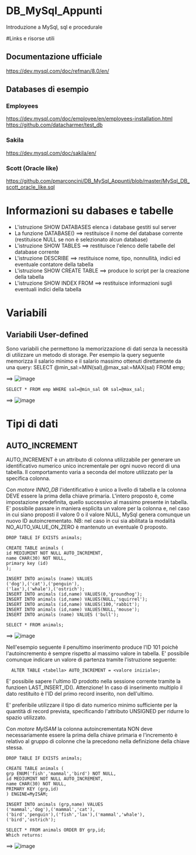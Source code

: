 # DB_MySql_Appunti
  Introduzione a MySql, sql e procedurale

#Links e risorse utili
## Documentazione ufficiale
  https://dev.mysql.com/doc/refman/8.0/en/

## Databases di esempio
  ### Employees
  https://dev.mysql.com/doc/employee/en/employees-installation.html
  https://github.com/datacharmer/test_db

  ### Sakila
  https://dev.mysql.com/doc/sakila/en/
  
  ### Scott (Oracle like)
  https://github.com/pmarconcini/DB_MySql_Appunti/blob/master/MySql_DB_scott_oracle_like.sql


# Informazioni su dabases e tabelle
  - L'istruzione SHOW DATABASES elenca i database gestiti sul server
  - La funzione DATABASE() ==> restituisce il nome del database corrente (restituisce NULL se non è selezionato alcun database)
  - L'istruzione SHOW TABLES ==> restituisce l'elenco delle tabelle del database corrente
  - L'istruzione DESCRIBE <tabella> ==> restituisce nome, tipo, nonnullità, indici ed eventuale contatore della tabella
  - L'istruzione SHOW CREATE TABLE <tabella> ==> produce lo script per la creazione della tabella
  - L'istruzione SHOW INDEX FROM <tabella> ==> restituisce informazioni sugli eventuali indici della tabella

# Variabili
## Variabili User-defined
  Sono variabili che permettono la memorizzazione di dati senza la necessità di utilizzare un metodo di storage. 
  Per esempio la query seguente memorizza il salario minimo e il salario massimo ottenuti direttamente da una query:
    SELECT @min_sal:=MIN(sal),@max_sal:=MAX(sal) FROM emp;

  ==> ![image](https://github.com/pmarconcini/DB_MySql_Appunti/assets/82878995/c7b155cf-2f5a-4c6e-bb9b-3632a0ab04c1)

    SELECT * FROM emp WHERE sal=@min_sal OR sal=@max_sal;

  ==> ![image](https://github.com/pmarconcini/DB_MySql_Appunti/assets/82878995/70fc494c-745b-4a14-83c7-07eadf5130f4)

# Tipi di dati
## AUTO_INCREMENT
  AUTO_INCREMENT è un attributo di colonna utilizzabile per generare un identificativo numerico unico incrementale per ogni nuovo record di una tabella. 
  Il comportamento varia a seconda del motore utilizzato per la specifica colonna.
  
  Con *motore INNO_DB* l'identificativo è unico a livello di tabella e la colonna DEVE essere la prima della chiave primaria.
  L'intero proposto è, come impostazione predefinita, quello successivo al massimo presente in tabella.
  E' possibile passare in maniera esplicita un valore per la colonna e, nel caso in cui siano proposti il valore 0 o il valore NULL, MySql genera comunque un nuovo ID autoincrementato.
  NB: nel caso in cui sia abilitata la modalità NO_AUTO_VALUE_ON_ZERO è mantenuto un eventuale 0 proposto.

    DROP TABLE IF EXISTS animals;

    CREATE TABLE animals (
    id MEDIUMINT NOT NULL AUTO_INCREMENT,
    name CHAR(30) NOT NULL,
    primary key (id)
    );

    INSERT INTO animals (name) VALUES
    ('dog'),('cat'),('penguin'),
    ('lax'),('whale'),('ostrich');
    INSERT INTO animals (id,name) VALUES(0,'groundhog');
    INSERT INTO animals (id,name) VALUES(NULL,'squirrel');
    INSERT INTO animals (id,name) VALUES(100,'rabbit');
    INSERT INTO animals (id,name) VALUES(NULL,'mouse');
    INSERT INTO animals (name) VALUES ('bull');

    SELECT * FROM animals;

  ==> ![image](https://github.com/pmarconcini/DB_MySql_Appunti/assets/82878995/c5868d89-4eda-4b94-9422-26730757ef29)

  Nell'esempio seguente il penultimo inserimento produce l'ID 101 poichè l'autoincremento è sempre rispetto al massimo valore in tabella.
  E' possibile comunque indicare un valore di partenza tramite l'istruzione seguente:

      ALTER TABLE <tabella> AUTO_INCREMENT = <valore iniziale>;

  E' possibile sapere l'ultimo ID prodotto nella sessione corrente tramite la funzioen LAST_INSERT_ID(). 
    Attenzione! In caso di inserimento multiplo il dato restituito è l'ID del primo record inserito, non dell'ultimo. 

  E' preferibile utilizzare il tipo di dato numerico minimo sufficiente per la quantità di record prevista, specificando l'attributo UNSIGNED per ridurre lo spazio utilizzato. 


  Con *motore MyISAM* la colonna autoincrementata NON deve necessariamente essere la prima della chiave primaria e l'incremento è relativo al gruppo di colonne che la precedono nella definizione della chiave stessa.
  
    DROP TABLE IF EXISTS animals;

    CREATE TABLE animals (
    grp ENUM('fish','mammal','bird') NOT NULL,
    id MEDIUMINT NOT NULL AUTO_INCREMENT,
    name CHAR(30) NOT NULL,
    PRIMARY KEY (grp,id)
    ) ENGINE=MyISAM;

    INSERT INTO animals (grp,name) VALUES
    ('mammal','dog'),('mammal','cat'),
    ('bird','penguin'),('fish','lax'),('mammal','whale'),
    ('bird','ostrich');

    SELECT * FROM animals ORDER BY grp,id;
    Which returns:

  ==> ![image](https://github.com/pmarconcini/DB_MySql_Appunti/assets/82878995/827e3bc3-55a0-4459-8742-ff814d3e7695)

